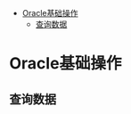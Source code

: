 <!-- TOC -->

- [Oracle基础操作](#oracle基础操作)
    - [查询数据](#查询数据)

<!-- /TOC -->

<a id="markdown-oracle基础操作" name="oracle基础操作"></a>
# Oracle基础操作

<a id="markdown-查询数据" name="查询数据"></a>
## 查询数据

